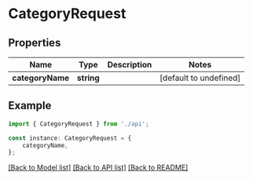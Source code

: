 # CategoryRequest


## Properties

Name | Type | Description | Notes
------------ | ------------- | ------------- | -------------
**categoryName** | **string** |  | [default to undefined]

## Example

```typescript
import { CategoryRequest } from './api';

const instance: CategoryRequest = {
    categoryName,
};
```

[[Back to Model list]](../README.md#documentation-for-models) [[Back to API list]](../README.md#documentation-for-api-endpoints) [[Back to README]](../README.md)
